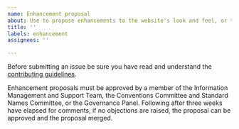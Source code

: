 ```yaml
---
name: Enhancement proposal
about: Use to propose enhancements to the website's look and feel, or to improve the presentation of its conents
title: ''
labels: enhancement
assignees: ''

---
```


Before submitting an issue be sure you have read and understand the [contributing guidelines](https://github.com/cf-convention/cf-convention.github.io/blob/master/CONTRIBUTING.md).

Enhancement proposals must be approved by a member of the Information Management and Support Team, the Conventions Committee and Standard Names Committee, or the Governance Panel.
Following after three weeks have elapsed for comments, if no objections are raised, the proposal can be approved and the proposal merged.
